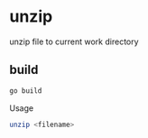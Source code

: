 # unzip
unzip file to current work directory
## build
```bash
go build
```

Usage
```bash
unzip <filename>
```